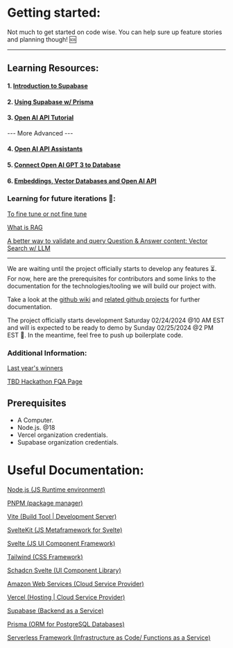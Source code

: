 # Getting started:
Not much to get started on code wise. You can help sure up feature stories and planning though! 🆘

---
## Learning Resources:

#### 1. [Introduction to Supabase](https://www.youtube.com/watch?v=dU7GwCOgvNY)

#### 2. [Using Supabase w/ Prisma](https://www.youtube.com/watch?v=iXXgUeKt-tM)

#### 3. [Open AI API Tutorial](https://www.youtube.com/watch?v=GizsSo-EevA)

--- More Advanced ---

#### 4. [Open AI API Assistants](https://www.youtube.com/watch?v=qHPonmSX4Ms&pp=ygULb3BlbiBhaSBhcGk%3D)

#### 5. [Connect Open AI GPT 3 to Database](https://www.youtube.com/watch?v=N4nX_rTwKx4)

#### 6. [Embeddings, Vector Databases and Open AI API](https://www.youtube.com/watch?v=ySus5ZS0b94)

### Learning for future iterations 🔮:

[To fine tune or not fine tune](https://www.youtube.com/watch?v=jd7h2vm7SFw)

[What is RAG](https://www.youtube.com/watch?v=T-D1OfcDW1M)

[A better way to validate and query Question & Answer content: Vector Search w/ LLM](https://www.youtube.com/watch?v=JEBDfGqrAUA)

---
We are waiting until the project officially starts to develop any features ⏳. For now, here are the prerequisites for contributors and some links to the documentation for the technologies/tooling we will build our project with.

Take a look at the [github wiki](https://github.com/SonnyFishback/tbd-hackathon-2024/wiki) and [related github projects](https://github.com/SonnyFishback/tbd-hackathon-2024/projects?query=is%3Aopen) for further documentation.

The project officially starts development Saturday 02/24/2024 @10 AM EST and will is expected to be ready to demo by Sunday 02/25/2024 @2 PM EST 🤯. In the meantime, feel free to push up boilerplate code. 

### Additional Information:

[Last year's winners](https://www.tampadevs.com/blog/2022/20221016-tadhacks-tampa-winners/)

[TBD Hackathon FQA Page](https://www.tampadevs.com/blog/2022/20221014-tadhacks-faq/)


## Prerequisites

- A Computer.
- Node.js. @18
- Vercel organization credentials.
- Supabase organization credentials.

# Useful Documentation:

[Node.js (JS Runtime environment)](https://nodejs.org/docs/latest/api/)

[PNPM (package manager)](https://pnpm.io/motivation)

[Vite (Build Tool | Development Server)](https://vitejs.dev/guide/why)

[SvelteKit (JS Metaframework for Svelte)](https://kit.svelte.dev/docs/introduction)

[Svelte (JS UI Component Framework)](https://svelte.dev/docs/introduction)

[Tailwind (CSS Framework)](https://tailwindcss.com/docs/installation)

[Schadcn Svelte (UI Component Library)](https://www.shadcn-svelte.com/docs)

[Amazon Web Services (Cloud Service Provider)](https://aws.amazon.com/developer/language/javascript/)

[Vercel (Hosting | Cloud Service Provider)](https://vercel.com/docs)

[Supabase (Backend as a Service)](https://supabase.com/docs)

[Prisma (ORM for PostgreSQL Databases)](https://www.prisma.io/docs)

[Serverless Framework (Infrastructure as Code/ Functions as a Service)](https://www.serverless.com/framework/docs)
